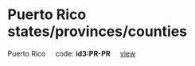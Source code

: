 # Puerto Rico states/provinces/counties
Puerto Rico&nbsp;&nbsp;&nbsp;&nbsp;&nbsp;code: **id3:PR-PR**&nbsp;&nbsp;&nbsp;&nbsp;&nbsp;[view](../../export/geojson/medium/id3/pr/pr.geojson)&nbsp;&nbsp;&nbsp;&nbsp;&nbsp;

